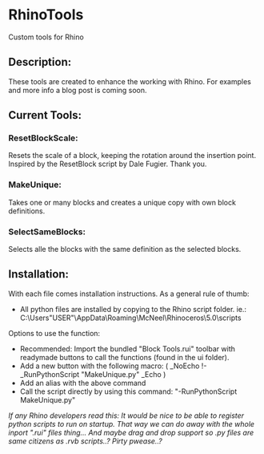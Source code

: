 # RhinoTools
Custom tools for Rhino

## Description:
These tools are created to enhance the working with Rhino.
For examples and more info a blog post is coming soon.

## Current Tools:



### ResetBlockScale:
Resets the scale of a block, keeping the rotation around the insertion point.
Inspired by the ResetBlock script by Dale Fugier. Thank you.

### MakeUnique:
Takes one or many blocks and creates a unique copy with own block definitions.

### SelectSameBlocks:
Selects alle the blocks with the same definition as the selected blocks.

## Installation:
With each file comes installation instructions.
As a general rule of thumb:
* All python files are installed by copying to the Rhino script folder. ie.: C:\Users\"USER"\AppData\Roaming\McNeel\Rhinoceros\5.0\scripts

Options to use the function:
* Recommended: Import the bundled "Block Tools.rui" toolbar with readymade buttons to call the functions (found in the ui folder).
* Add a new button with the following macro: ( _NoEcho !-_RunPythonScript "MakeUnique.py" _Echo )
* Add an alias with the above command
* Call the script directly by using this command: "-RunPythonScript MakeUnique.py"

_If any Rhino developers read this:
It would be nice to be able to register python scripts to run on startup. That way we can do away with the whole inport ".rui" files thing...
And maybe drag and drop support so .py files are same citizens as .rvb scripts..? Pirty pwease..?_


